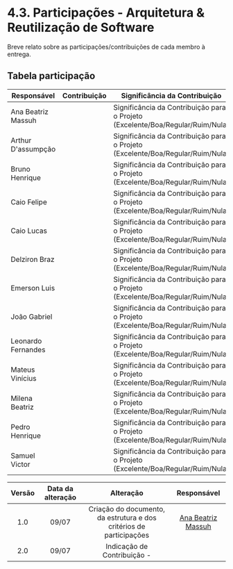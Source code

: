 # 4.3. Participações - Arquitetura & Reutilização de Software

Breve relato sobre as participações/contribuições de cada membro à entrega.

## Tabela participação

| Responsável | Contribuição | Significância da Contribuição                                                  |
| ----------- | ------------ | ------------------------------------------------------------------------------ |
| Ana Beatriz Massuh |              | Significância da Contribuição para o Projeto (Excelente/Boa/Regular/Ruim/Nula) |
| Arthur D'assumpção |              | Significância da Contribuição para o Projeto (Excelente/Boa/Regular/Ruim/Nula) |
| Bruno Henrique     |              | Significância da Contribuição para o Projeto (Excelente/Boa/Regular/Ruim/Nula) |
| Caio Felipe        |              | Significância da Contribuição para o Projeto (Excelente/Boa/Regular/Ruim/Nula) |
| Caio Lucas         |              | Significância da Contribuição para o Projeto (Excelente/Boa/Regular/Ruim/Nula) |
| Delziron Braz      |              | Significância da Contribuição para o Projeto (Excelente/Boa/Regular/Ruim/Nula) |
| Emerson Luis       |              | Significância da Contribuição para o Projeto (Excelente/Boa/Regular/Ruim/Nula) |
| João Gabriel       |              | Significância da Contribuição para o Projeto (Excelente/Boa/Regular/Ruim/Nula) |
| Leonardo Fernandes |              | Significância da Contribuição para o Projeto (Excelente/Boa/Regular/Ruim/Nula) |
| Mateus Vinícius    |              | Significância da Contribuição para o Projeto (Excelente/Boa/Regular/Ruim/Nula) |
| Milena Beatriz     |              | Significância da Contribuição para o Projeto (Excelente/Boa/Regular/Ruim/Nula) |
| Pedro Henrique     |              | Significância da Contribuição para o Projeto (Excelente/Boa/Regular/Ruim/Nula) |
| Samuel Victor      |              | Significância da Contribuição para o Projeto (Excelente/Boa/Regular/Ruim/Nula) |


| Versão | Data da alteração |                              Alteração                              |                        Responsável                        |
| :----: | :---------------: | :-----------------------------------------------------------------: | :-------------------------------------------------------: |
|  1.0   |       09/07       | Criação do documento, da estrutura e dos critérios de participações | [Ana Beatriz Massuh](https://github.com/AnaBeatrizMassuh) |
|  2.0   |       09/07       |                     Indicação de Contribuição -                     |                                                           |

